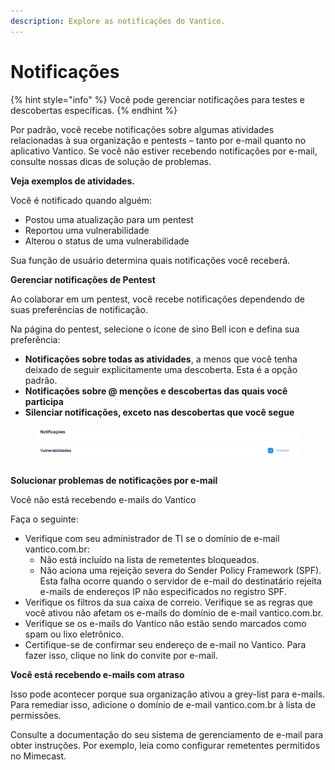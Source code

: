 ```yaml
---
description: Explore as notificações do Vantico.
---
```


# Notificações

{% hint style="info" %}
Você pode gerenciar notificações para testes e descobertas específicas.
{% endhint %}



Por padrão, você recebe notificações sobre algumas atividades relacionadas à sua organização e pentests – tanto por e-mail quanto no aplicativo Vantico. Se você não estiver recebendo notificações por e-mail, consulte nossas dicas de solução de problemas.



**Veja exemplos de atividades.**

Você é notificado quando alguém:

* Postou uma atualização para um pentest
* Reportou uma vulnerabilidade
* Alterou o status de uma vulnerabilidade

Sua função de usuário determina quais notificações você receberá.



**Gerenciar notificações de Pentest**

Ao colaborar em um pentest, você recebe notificações dependendo de suas preferências de notificação.

Na página do pentest, selecione o ícone de sino Bell icon e defina sua preferência:

* **Notificações sobre todas as atividades**, a menos que você tenha deixado de seguir explicitamente uma descoberta. Esta é a opção padrão.
* **Notificações sobre @ menções e descobertas das quais você participa**
* **Silenciar notificações, exceto nas descobertas que você segue**

<figure><img src="../../../.gitbook/assets/36.png" alt=""><figcaption></figcaption></figure>

**Solucionar problemas de notificações por e-mail**

Você não está recebendo e-mails do Vantico

Faça o seguinte:

* Verifique com seu administrador de TI se o domínio de e-mail vantico.com.br:
  * Não está incluído na lista de remetentes bloqueados.
  * Não aciona uma rejeição severa do Sender Policy Framework (SPF). Esta falha ocorre quando o servidor de e-mail do destinatário rejeita e-mails de endereços IP não especificados no registro SPF.
* Verifique os filtros da sua caixa de correio. Verifique se as regras que você ativou não afetam os e-mails do domínio de e-mail vantico.com.br.
* Verifique se os e-mails do Vantico não estão sendo marcados como spam ou lixo eletrônico.
* Certifique-se de confirmar seu endereço de e-mail no Vantico. Para fazer isso, clique no link do convite por e-mail.



**Você está recebendo e-mails com atraso**

Isso pode acontecer porque sua organização ativou a grey-list para e-mails. Para remediar isso, adicione o domínio de e-mail vantico.com.br à lista de permissões.

Consulte a documentação do seu sistema de gerenciamento de e-mail para obter instruções. Por exemplo, leia como configurar remetentes permitidos no Mimecast.
